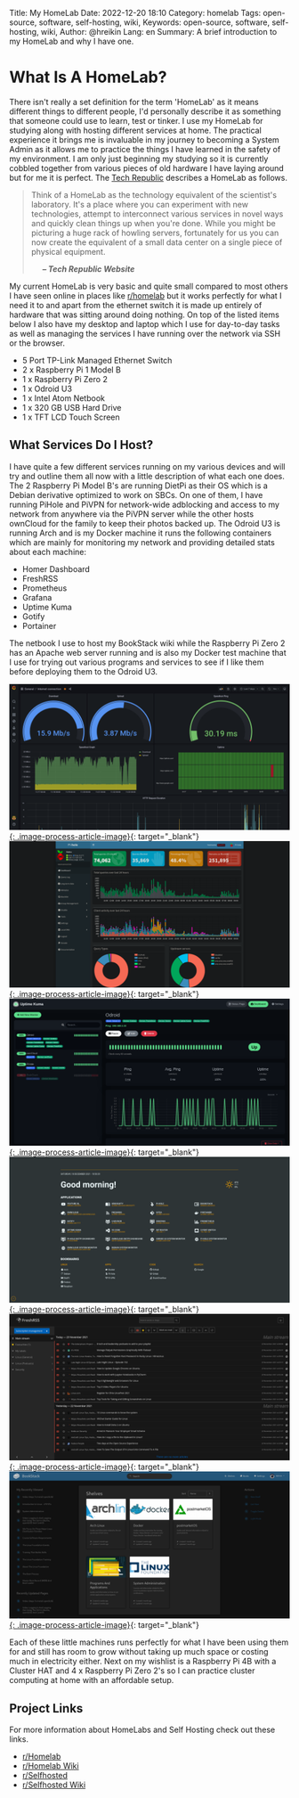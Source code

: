 Title: My HomeLab
Date: 2022-12-20 18:10
Category: homelab
Tags: open-source, software, self-hosting, wiki,
Keywords: open-source, software, self-hosting, wiki,
Author: @hreikin
Lang: en
Summary: A brief introduction to my HomeLab and why I have one.

# What Is A HomeLab?

There isn't really a set definition for the term 'HomeLab' as it means different things to different people, I'd personally describe it as something that someone could use to learn, test or tinker. I use my HomeLab for studying along with hosting different services at home. The practical experience it brings me is invaluable in my journey to becoming a System Admin as it allows me to practice the things I have learned in the safety of my environment. I am only just beginning my studying so it is currently cobbled together from various pieces of old hardware I have laying around but for me it is perfect. The [Tech Republic](https://www.techrepublic.com/) describes a HomeLab as follows.

>Think of a HomeLab as the technology equivalent of the scientist's laboratory. It's a place where you can experiment with new technologies, attempt to interconnect various services in novel ways and quickly clean things up when you're done. While you might be picturing a huge rack of howling servers, fortunately for us you can now create the equivalent of a small data center on a single piece of physical equipment.
>
> &nbsp;&nbsp;&nbsp;&nbsp; **<cite>&ndash; Tech Republic Website</cite>**

My current HomeLab is very basic and quite small compared to most others I have seen online in places like [r/homelab](https://www.reddit.com/r/homelab/) but it works perfectly for what I need it to and apart from the ethernet switch it is made up entirely of hardware that was sitting around doing nothing. On top of the listed items below I also have my desktop and laptop which I use for day-to-day tasks as well as managing the services I have running over the network via SSH or the browser.

- 5 Port TP-Link Managed Ethernet Switch
- 2 x Raspberry Pi 1 Model B
- 1 x Raspberry Pi Zero 2
- 1 x Odroid U3
- 1 x Intel Atom Netbook
- 1 x 320 GB USB Hard Drive
- 1 x TFT LCD Touch Screen

## What Services Do I Host?

I have quite a few different services running on my various devices and will try and outline them all now with a little description of what each one does. The 2 Raspberry Pi Model B's are running DietPi as their OS which is a Debian derivative optimized to work on SBCs. On one of them, I have running PiHole and PiVPN for network-wide adblocking and access to my network from anywhere via the PiVPN server while the other hosts ownCloud for the family to keep their photos backed up. The Odroid U3 is running Arch and is my Docker machine it runs the following containers which are mainly for monitoring my network and providing detailed stats about each machine:

- Homer Dashboard
- FreshRSS
- Prometheus
- Grafana
- Uptime Kuma
- Gotify
- Portainer

The netbook I use to host my BookStack wiki while the Raspberry Pi Zero 2 has an Apache web server running and is also my Docker test machine that I use for trying out various programs and services to see if I like them before deploying them to the Odroid U3.

[![home-lab-01](images/home-lab-01.png){: .image-process-article-image}](images/home-lab-01.png){: target="_blank"}
[![home-lab-02](images/home-lab-02.png){: .image-process-article-image}](images/home-lab-02.png){: target="_blank"}
[![home-lab-03](images/home-lab-03.png){: .image-process-article-image}](images/home-lab-03.png){: target="_blank"}
[![home-lab-04](images/home-lab-04.png){: .image-process-article-image}](images/home-lab-04.png){: target="_blank"}
[![home-lab-05](images/home-lab-05.png){: .image-process-article-image}](images/home-lab-05.png){: target="_blank"}
[![home-lab-06](images/home-lab-06.png){: .image-process-article-image}](images/home-lab-06.png){: target="_blank"}

Each of these little machines runs perfectly for what I have been using them for and still has room to grow without taking up much space or costing much in electricity either. Next on my wishlist is a Raspberry Pi 4B with a Cluster HAT and 4 x Raspberry Pi Zero 2's so I can practice cluster computing at home with an affordable setup.

## Project Links

For more information about HomeLabs and Self Hosting check out these links.

- [r/Homelab](https://www.reddit.com/r/homelab/)
- [r/Homelab Wiki](https://www.reddit.com/r/homelab/wiki/index)
- [r/Selfhosted](https://www.reddit.com/r/selfhosted/)
- [r/Selfhosted Wiki](https://www.reddit.com/r/selfhosted/wiki/index)
